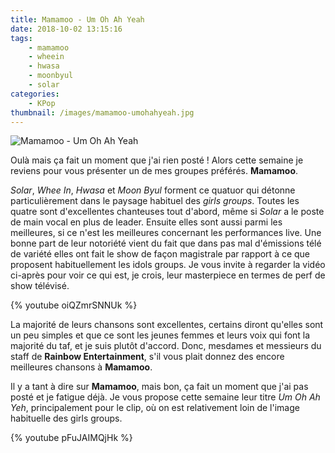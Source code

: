 ```yaml
---
title: Mamamoo - Um Oh Ah Yeah
date: 2018-10-02 13:15:16
tags:
    - mamamoo
    - wheein
    - hwasa
    - moonbyul
    - solar
categories:
    - KPop
thumbnail: /images/mamamoo-umohahyeah.jpg
---
```


![Mamamoo - Um Oh Ah Yeah](/images/mamamoo-umohahyeah.jpg)

Oulà mais ça fait un moment que j'ai rien posté ! Alors cette semaine je reviens pour vous présenter un de mes groupes préférés. **Mamamoo**.

*Solar*, *Whee In*, *Hwasa* et *Moon Byul* forment ce quatuor qui détonne particulièrement dans le paysage habituel des *girls groups*. Toutes les quatre sont d'excellentes chanteuses tout d'abord, même si *Solar* a le poste de main vocal en plus de leader. Ensuite elles sont aussi parmi les meilleures, si ce n'est les meilleures concernant les performances live. Une bonne part de leur notoriété vient du fait que dans pas mal d'émissions télé de variété elles ont fait le show de façon magistrale par rapport à ce que proposent habituellement les idols groups. Je vous invite à regarder la vidéo ci-après pour voir ce qui est, je crois, leur masterpiece en termes de perf de show télévisé.

{% youtube oiQZmrSNNUk %}

La majorité de leurs chansons sont excellentes, certains diront qu'elles sont un peu simples et que ce sont les jeunes femmes et leurs voix qui font la majorité du taf, et je suis plutôt d'accord. Donc, mesdames et messieurs du staff de **Rainbow Entertainment**, s'il vous plait donnez des encore meilleures chansons à **Mamamoo**.

Il y a tant à dire sur **Mamamoo**, mais bon, ça fait un moment que j'ai pas posté et je fatigue déjà. Je vous propose cette semaine leur titre *Um Oh Ah Yeh*, principalement pour le clip, où on est relativement loin de l'image habituelle des girls groups.

{% youtube pFuJAIMQjHk %}
